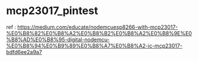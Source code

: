 # mcp23017_pintest
ref : https://medium.com/educate/nodemcuesp8266-with-mcp23017-%E0%B8%82%E0%B8%A2%E0%B8%B2%E0%B8%A2%E0%B8%9E%E0%B8%AD%E0%B8%95-digital-nodemcu-%E0%B8%94%E0%B9%89%E0%B8%A7%E0%B8%A2-ic-mcp23017-bdfd6ee2a9a7
